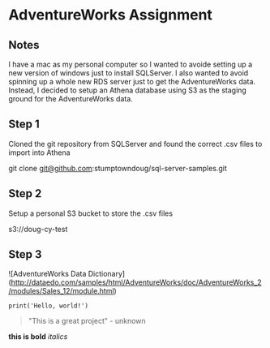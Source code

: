 # AdventureWorks Assignment

## Notes
I have a mac as my personal computer so I wanted to avoide setting up a new version of windows just to install SQLServer. I also wanted to avoid spinning up a whole new RDS server just to get the AdventureWorks data. Instead, I decided to setup an Athena database using S3 as the staging ground for the AdventureWorks data.


## Step 1
Cloned the git repository from SQLServer and found the correct .csv files to import into Athena

git clone git@github.com:stumptowndoug/sql-server-samples.git


## Step 2
Setup a personal S3 bucket to store the .csv files 

s3://doug-cy-test


## Step 3
![AdventureWorks Data Dictionary]
(http://dataedo.com/samples/html/AdventureWorks/doc/AdventureWorks_2/modules/Sales_12/module.html)



```
print('Hello, world!')
```

> "This is a great project" - unknown

**this is bold**
_italics_
